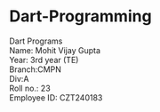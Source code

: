 # Dart-Programming
Dart Programs
<br>
Name: Mohit Vijay Gupta<br>
Year: 3rd year (TE)<br>
Branch:CMPN<br>
Div:A<br>
Roll no.: 23<br>
Employee ID: CZT240183